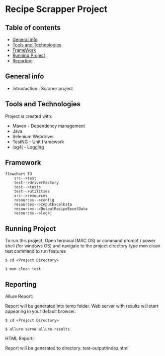 # Recipe Scrapper Project
## Table of contents
* [General info](#general-info)
* [Tools and Technologies](#tools-and-technologies)
* [FrameWork](#framework)
* [Running Project](#running-project)
* [Reporting](#reporting)

## General info
* Introduction : Scraper project 

## Tools and Technologies
Project is created with:
* Maven - Dependency management
* Java
* Selenium Webdriver
* TestNG - Unit framework
* log4j - Logging

## Framework
```mermaid
flowchart TD
    src-->test
    test-->driverFactory
    test-->tests
    test-->utilities
    src-->resources
    resources-->config
    resources-->InputExcelData
    resources-->OutputRecipeExcelData
    resources-->log4j
```
## Running Project
To run this project, 
Open terminal (MAC OS) or command prompt / power shell (for windows OS) and navigate to the project directory type mvn clean test command to run features
```
$ cd <Project Directory>

$ mvn clean test
```

## Reporting
Allure Report: 

Report will be generated into temp folder. Web server with results will start appearing in your default browser. 

```
$ cd <Project Directory>

$ allure serve allure-results
```

HTML Report: 

Report will be generated tо directory: test-output/index.html



